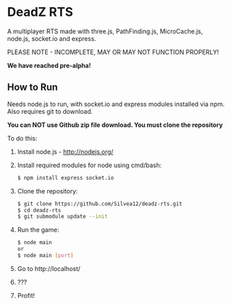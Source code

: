 DeadZ RTS
=========

A multiplayer RTS made with three.js, PathFinding.js, MicroCache.js, node.js, socket.io and express.

PLEASE NOTE - INCOMPLETE, MAY OR MAY NOT FUNCTION PROPERLY!

**We have reached pre-alpha!**

How to Run
----------

Needs node.js to run, with socket.io and express modules installed via npm.
Also requires git to download.

**You can NOT use Github zip file download. You must clone the repository**

To do this:

1. Install node.js - http://nodejs.org/
2. Install required modules for node using cmd/bash:

	```bash
	$ npm install express socket.io
	```

3. Clone the repository:

	```bash
	$ git clone https://github.com/Silvea12/deadz-rts.git
	$ cd deadz-rts
	$ git submodule update --init
	```

4. Run the game:

	```bash
	$ node main
	or
	$ node main [port]
	```

5. Go to http://localhost/
6. ???
7. Profit!

